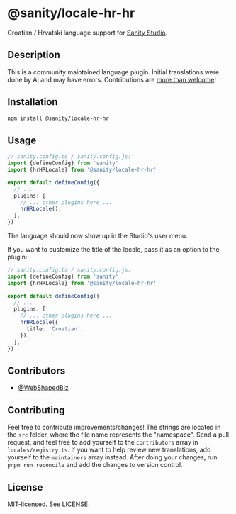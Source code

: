 # @sanity/locale-hr-hr

Croatian / Hrvatski language support for [Sanity Studio](https://www.sanity.io/).

## Description

This is a community maintained language plugin. Initial translations were done by AI and may have errors. Contributions are [more than welcome](#contributing)!

## Installation

```sh
npm install @sanity/locale-hr-hr
```

## Usage

```ts
// sanity.config.ts / sanity.config.js:
import {defineConfig} from 'sanity'
import {hrHRLocale} from '@sanity/locale-hr-hr'

export default defineConfig({
  // ...
  plugins: [
    // ... other plugins here ...
    hrHRLocale(),
  ],
})
```

The language should now show up in the Studio's user menu.

If you want to customize the title of the locale, pass it as an option to the plugin:

```ts
// sanity.config.ts / sanity.config.js:
import {defineConfig} from 'sanity'
import {hrHRLocale} from '@sanity/locale-hr-hr'

export default defineConfig({
  // ...
  plugins: [
    // ... other plugins here ...
    hrHRLocale({
      title: 'Croatian',
    }),
  ],
})
```

## Contributors

- [@WebShapedBiz](https://github.com/WebShapedBiz)

## Contributing

Feel free to contribute improvements/changes! The strings are located in the `src` folder, where the file name represents the "namespace". Send a pull request, and feel free to add yourself to the `contributors` array in `locales/registry.ts`. If you want to help review new translations, add yourself to the `maintainers` array instead. After doing your changes, run `pnpm run reconcile` and add the changes to version control.

## License

MIT-licensed. See LICENSE.
